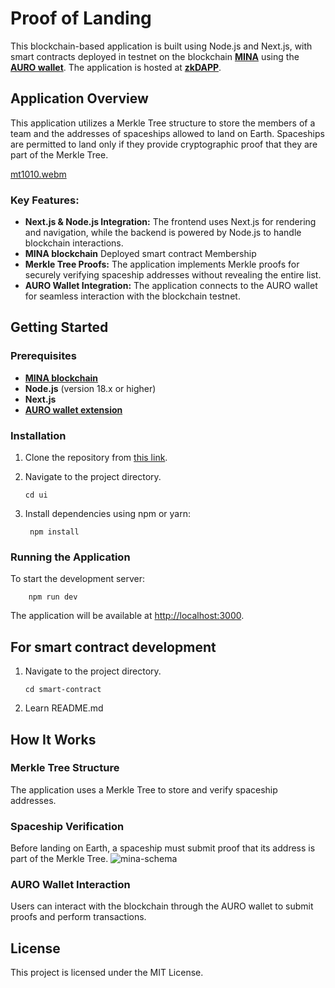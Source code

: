 # Proof of Landing

This blockchain-based application is built using Node.js and Next.js, with smart contracts deployed in testnet on the blockchain **[MINA]((https://docs.minaprotocol.com/))**   using the **[AURO wallet](https://chromewebstore.google.com/detail/auro-wallet/cnmamaachppnkjgnildpdmkaakejnhae?hl=ru&itemlang=te)**. The application is hosted at **[zkDAPP](https://spreadzp.github.io/04-zkapp-browser-ui/)**.

## Application Overview

This application utilizes a Merkle Tree structure to store the members of a team and the addresses of spaceships allowed to land on Earth. Spaceships are permitted to land only if they provide cryptographic proof that they are part of the Merkle Tree.

[mt1010.webm](https://github.com/user-attachments/assets/d5774310-775b-4455-b82d-17fe5633e0e7)

### Key Features:
- **Next.js & Node.js Integration:** The frontend uses Next.js for rendering and navigation, while the backend is powered by Node.js to handle blockchain interactions.
- **MINA blockchain** Deployed smart contract Membership
- **Merkle Tree Proofs:** The application implements Merkle proofs for securely verifying spaceship addresses without revealing the entire list.
- **AURO Wallet Integration:** The application connects to the AURO wallet for seamless interaction with the blockchain testnet.

## Getting Started

### Prerequisites
- **[MINA blockchain](https://docs.minaprotocol.com/)**
- **Node.js** (version 18.x or higher)
- **Next.js**
- **[AURO wallet extension](https://chromewebstore.google.com/detail/auro-wallet/cnmamaachppnkjgnildpdmkaakejnhae?hl=ru&itemlang=te)**

### Installation

1. Clone the repository from [this link](https://github.com/spreadzp/04-zkapp-browser-ui.git).

2. Navigate to the project directory.
    ```
    cd ui
    ```
3. Install dependencies using npm or yarn:
  
    ```
     npm install 
    ```

### Running the Application

To start the development server:
```
    npm run dev 
```    
 
The application will be available at [http://localhost:3000](http://localhost:3000).

## For smart contract development
1. Navigate to the project directory.
    ```
    cd smart-contract
    ```
2. Learn README.md  
    
## How It Works

### Merkle Tree Structure
The application uses a Merkle Tree to store and verify spaceship addresses.


### Spaceship Verification
Before landing on Earth, a spaceship must submit proof that its address is part of the Merkle Tree.
![mina-schema](https://github.com/user-attachments/assets/a3ad39f6-8597-4dc2-ac54-319121ea49e4)

### AURO Wallet Interaction
Users can interact with the blockchain through the AURO wallet to submit proofs and perform transactions.

## License

This project is licensed under the MIT License.